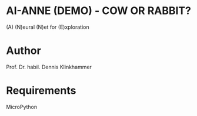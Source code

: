 # AI-ANNE (DEMO) - COW OR RABBIT?
(A) (N)eural (N)et for (E)xploration

# Author
Prof. Dr. habil. Dennis Klinkhammer

# Requirements
MicroPython
